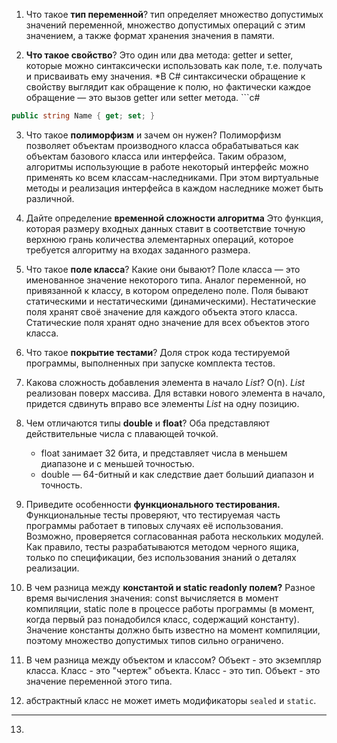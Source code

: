 1. Что такое __тип переменной__?
	тип определяет множество допустимых значений переменной, множество допустимых операций с этим значением, а также формат хранения значения в памяти.

3. __Что такое свойство__?
	Это один или два метода: getter и setter, которые можно синтаксически использовать как поле, т.е. получать и присваивать ему значения. *В C# синтаксически обращение к свойству выглядит как обращение к полю, но фактически каждое обращение — это вызов getter или setter метода. ```c#
```c#
public string Name { get; set; }
```

3. Что такое __полиморфизм__ и зачем он нужен?
	 Полиморфизм позволяет объектам производного класса обрабатываться как объектам базового класса или интерфейса. Таким образом, алгоритмы использующие в работе некоторый интерфейс можно применять ко всем классам-наследниками. При этом виртуальные методы и реализация интерфейса в каждом наследнике может быть различной. 

4. Дайте определение __временной сложности алгоритма__ 
	 Это функция, которая размеру входных данных ставит в соответствие точную верхнюю грань количества элементарных операций, которое требуется алгоритму на входах заданного размера.

5. Что такое __поле класса__? Какие они бывают?
	 Поле класса — это именованное значение некоторого типа. Аналог переменной, но привязанной к классу, в котором определено поле.
	 Поля бывают статическими и нестатическими (динамическими). Нестатические поля хранят своё значение для каждого объекта этого класса. Статические поля хранят одно значение для всех объектов этого класса.

6. Что такое __покрытие тестами__? 
	 Доля строк кода тестируемой программы, выполненных при запуске комплекта тестов.

7. Какова сложность добавления элемента в начало _List_?
	O(n). _List_ реализован поверх массива. Для вставки нового элемента в начало, придется сдвинуть вправо все элементы _List_ на одну позицию.

8. Чем отличаются типы __double__ и __float__?
	Оба представляют действительные числа с плавающей точкой.
	- float занимает 32 бита, и представляет числа в меньшем диапазоне и с меньшей точностью.
	- double — 64-битный и как следствие дает больший диапазон и точность.

9. Приведите особенности __функционального тестирования.__
	Функциональные тесты проверяют, что тестируемая часть программы работает в типовых случаях её использования. Возможно, проверяется согласованная работа нескольких модулей. Как правило, тесты разрабатываются методом черного ящика, только по спецификации, без использования знаний о деталях реализации.

10. В чем разница между __константой и static readonly полем?__
	Разное время вычисления значения: const вычисляется в момент компиляции, static поле в процессе работы программы (в момент, когда первый раз понадобился класс, содержащий константу). Значение константы должно быть известно на момент компиляции, поэтому множество допустимых типов сильно ограничено.

11. В чем разница между объектом и классом?
	Объект - это экземпляр класса. Класс - это "чертеж" объекта. Класс - это тип. Объект - это значение переменной этого типа.

12. абстрактный класс не может иметь модификаторы `sealed` и `static`.

----- 

13. 